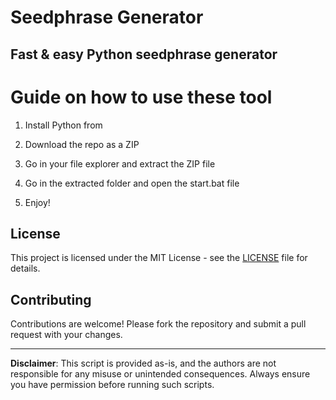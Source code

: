 # Seedphrase Generator      
     
## Fast & easy Python seedphrase generator     
           
# Guide on how to use these tool      
         
1. Install Python from      
 
2. Download the repo as a ZIP     
  
3. Go in your file explorer and extract the ZIP file   
       
4. Go in the extracted folder and open the start.bat file     
   
5. Enjoy!       
       
## License      
   
This project is licensed under the MIT License - see the [LICENSE](LICENSE) file for details.            
   
## Contributing   
       
Contributions are welcome! Please fork the repository and submit a pull request with your changes.       
    
---    
     
**Disclaimer**: This script is provided as-is, and the authors are not responsible for any misuse or unintended consequences. Always ensure you have permission before running such scripts.      